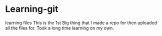 # Learning-git
learning files
This is the 1st Big thing that I made a repo for then uploaded all the files for.
Took a long time learning on my own.
